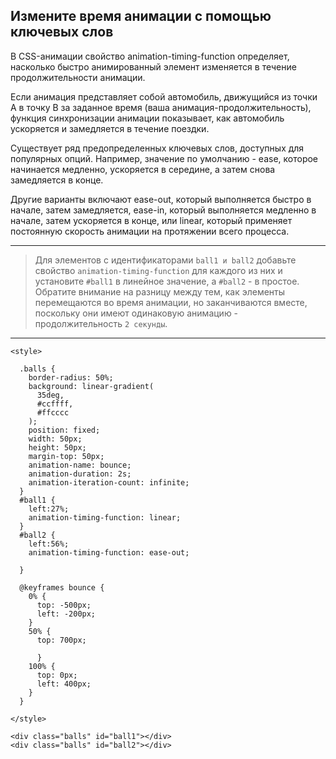 ##  Измените время анимации с помощью ключевых слов

В CSS-анимации свойство animation-timing-function определяет, насколько быстро анимированный элемент изменяется в течение продолжительности анимации. 

Если анимация представляет собой автомобиль, движущийся из точки А в точку В за заданное время (ваша анимация-продолжительность), функция синхронизации анимации показывает, как автомобиль ускоряется и замедляется в течение поездки.

Существует ряд предопределенных ключевых слов, доступных для популярных опций. Например, значение по умолчанию - ease, которое начинается медленно, ускоряется в середине, а затем снова замедляется в конце. 

Другие варианты включают ease-out, который выполняется быстро в начале, затем замедляется, ease-in, который выполняется медленно в начале, затем ускоряется в конце, или linear, который применяет постоянную скорость анимации на протяжении всего процесса.

---

>Для элементов с идентификаторами `ball1 и ball2` добавьте свойство `animation-timing-function` для каждого из них и установите `#ball1` в линейное значение, а `#ball2` - в простое. Обратите внимание на разницу между тем, как элементы перемещаются во время анимации, но заканчиваются вместе, поскольку они имеют одинаковую анимацию - продолжительность `2 секунды`.



----


```
<style>

  .balls {
    border-radius: 50%;
    background: linear-gradient(
      35deg,
      #ccffff,
      #ffcccc
    );
    position: fixed;
    width: 50px;
    height: 50px;
    margin-top: 50px;
    animation-name: bounce;
    animation-duration: 2s;
    animation-iteration-count: infinite;
  }
  #ball1 {
    left:27%;
    animation-timing-function: linear;
  }
  #ball2 {
    left:56%;
    animation-timing-function: ease-out;

  }

  @keyframes bounce {
    0% {
      top: -500px;
      left: -200px;
    }
    50% {
      top: 700px;

      }
    100% {
      top: 0px;
      left: 400px;
    }
  }

</style>

<div class="balls" id="ball1"></div>
<div class="balls" id="ball2"></div>
```